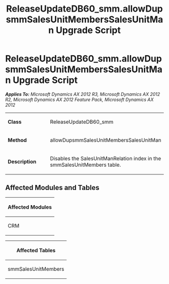 ﻿---
title: ReleaseUpdateDB60_smm.allowDupsmmSalesUnitMembersSalesUnitMan Upgrade Script
TOCTitle: ReleaseUpdateDB60_smm.allowDupsmmSalesUnitMembersSalesUnitMan Upgrade Script
ms:assetid: 0f24dddb-77ea-c024-9f42-82c9dd898b6b
ms:mtpsurl: https://msdn.microsoft.com/en-us/library/JJ735754(v=AX.60)
ms:contentKeyID: 49706687
ms.date: 05/18/2015
mtps_version: v=AX.60
---

# ReleaseUpdateDB60\_smm.allowDupsmmSalesUnitMembersSalesUnitMan Upgrade Script 


_**Applies To:** Microsoft Dynamics AX 2012 R3, Microsoft Dynamics AX 2012 R2, Microsoft Dynamics AX 2012 Feature Pack, Microsoft Dynamics AX 2012_

<table>
<colgroup>
<col style="width: 50%" />
<col style="width: 50%" />
</colgroup>
<tbody>
<tr class="odd">
<td><p><strong>Class</strong></p></td>
<td><p>ReleaseUpdateDB60_smm</p></td>
</tr>
<tr class="even">
<td><p><strong>Method</strong></p></td>
<td><p>allowDupsmmSalesUnitMembersSalesUnitMan</p></td>
</tr>
<tr class="odd">
<td><p><strong>Description</strong></p></td>
<td><p>Disables the SalesUnitManRelation index in the smmSalesUnitMembers table.</p></td>
</tr>
</tbody>
</table>


## Affected Modules and Tables

<table>
<colgroup>
<col style="width: 100%" />
</colgroup>
<thead>
<tr class="header">
<th><p>Affected Modules</p></th>
</tr>
</thead>
<tbody>
<tr class="odd">
<td><p>CRM</p></td>
</tr>
</tbody>
</table>


<table>
<colgroup>
<col style="width: 100%" />
</colgroup>
<thead>
<tr class="header">
<th><p>Affected Tables</p></th>
</tr>
</thead>
<tbody>
<tr class="odd">
<td><p>smmSalesUnitMembers</p></td>
</tr>
</tbody>
</table>

  


